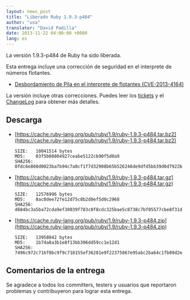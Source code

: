 ```yaml
---
layout: news_post
title: "Liberado Ruby 1.9.3-p484"
author: "usa"
translator: "David Padilla"
date: 2013-11-22 04:00:00 +0000
lang: es
---
```


La versión 1.9.3-p484 de Ruby ha sido liberada.

Esta entrega incluye una corrección de seguridad en el interprete de números
flotantes.

 * [Desbordamiento de Pila en el interprete de flotantes
  (CVE-2013-4164)](/es/news/2013/11/22/heap-overflow-in-floating-point-parsing-cve-2013-4164/)

La versión incluye otras correcciones.
Puedes leer los [tickets](https://bugs.ruby-lang.org/projects/ruby-193/issues?set_filter=1&amp;status_id=5)
y el [ChangeLog](http://svn.ruby-lang.org/repos/ruby/tags/v1_9_3_484/ChangeLog)
para obtener más detalles.

## Descarga

* [https://cache.ruby-lang.org/pub/ruby/1.9/ruby-1.9.3-p484.tar.bz2](https://cache.ruby-lang.org/pub/ruby/1.9/ruby-1.9.3-p484.tar.bz2)

      SIZE:   10041514 bytes
      MD5:    03f5b08804927ceabe5122cb90f5d0a9
      SHA256: 0fdc6e860d0023ba7b94c7a0cf1f7d32908b65b526246de9dfd5bb39d0d7922b

* [https://cache.ruby-lang.org/pub/ruby/1.9/ruby-1.9.3-p484.tar.gz](https://cache.ruby-lang.org/pub/ruby/1.9/ruby-1.9.3-p484.tar.gz)

      SIZE:   12576996 bytes
      MD5:    8ac0dee72fe12d75c8b2d0ef5d0c2968
      SHA256: d684bc3a5ba72cda9ef30039f783c0f8cdc325bae5c8738c7bf05577cbe8f31d

* [https://cache.ruby-lang.org/pub/ruby/1.9/ruby-1.9.3-p484.zip](https://cache.ruby-lang.org/pub/ruby/1.9/ruby-1.9.3-p484.zip)

      SIZE:   13958042 bytes
      MD5:    1b74a8a3b1e8f13bb306dd59cc1e12d1
      SHA256: 7496c972c716f0bc9f9c718155ef36281e9f22375867e95abc2ba64c1fb09d2e

## Comentarios de la entrega

Se agradece a todos los committers, testers y usuarios que reportaron
problemas y contribuyeron para lograr esta entrega.
